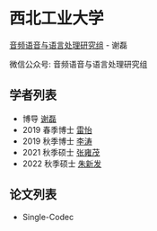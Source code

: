 # 西北工业大学

[音频语音与语言处理研究组](http://www.npu-aslp.org) - 谢磊

微信公众号: 音频语音与语言处理研究组

## 学者列表

- 博导 [谢磊](../Authors/Lei_Xie_(谢磊).md)
- 2019 春季博士 [雷怡](../Authors/Lei_Yi_(雷怡).md)
- 2019 秋季博士 [李涛](../Authors/Tao_Li_(李涛).md)
- 2021 秋季硕士 [张雍茂](../Authors/Yongao_Zhang_(张雍茂).md)
- 2022 秋季硕士 [朱新发](../Authors/Xinfa_Zhu_(朱新发).md)

## 论文列表

- Single-Codec